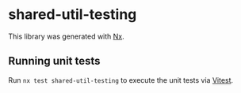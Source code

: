 # shared-util-testing

This library was generated with [Nx](https://nx.dev).

## Running unit tests

Run `nx test shared-util-testing` to execute the unit tests via [Vitest](https://vitest.dev/).

